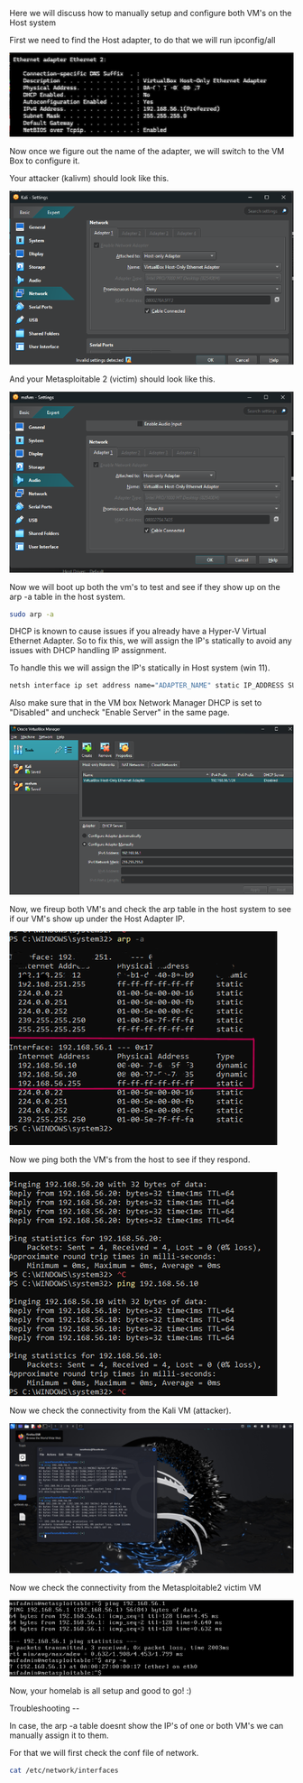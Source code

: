 Here we will discuss how to manually setup and configure both VM's on the Host system 

First we need to find the Host adapter, to do that we will run ipconfig/all 

![your adapter should look like this, MAC is obfiscuated in the image](ipconfigofVMadapter-1.png)

Now once we figure out the name of the adapter, we will switch to the VM Box to configure it. 

Your attacker (kalivm) should look like this. 

![Host-Only Adapter config in kalivm](kalisettingsadapter.png)

And your Metasploitable 2 (victim) should look like this. 

![Host-Only Adapter config in meta2](msf2vmconf.png)

Now we will boot up both the vm's to test and see if they show up on the arp -a table in the host system. 

```sh
sudo arp -a
```

DHCP is known to cause issues if you already have a Hyper-V Virtual Ethernet Adapter. So to fix this, we will assign the IP's statically to avoid any issues with DHCP handling IP assignment. 

To handle this we will assign the IP's statically in Host system (win 11).

```sh
netsh interface ip set address name="ADAPTER_NAME" static IP_ADDRESS SUBNET_MASK
```

Also make sure that in the VM box Network Manager DHCP is set to "Disabled" and uncheck "Enable Server" in the same page. 

![Your Network Manager should look like this](dhcpdiabledinvm.png)

Now, we fireup both VM's and check the arp table in the host system to see if our VM's show up under the Host Adapter IP. 

![when you run arp -a on host, it should look like this and show the IP's and MAC's of both VM's](arp-atableinhost.png)


Now we ping both the VM's from the host to see if they respond. 

![As you can see both 192.168.56.10 the Kali VM attacker, and 192.168.56.20 the Metasploitable2 VM victim](pingvmsfromhost-1.png)


Now we check the connectivity from the Kali VM (attacker). 

![As per this image you can see that the Host 192.168.56.1 and the victim 192.168.56.20 successfully ping](VirtualBox_Kali_29_03_2025_22_52_27.png)


Now we check the connectivity from the Metasploitable2 victim VM 

![As you can see you can ping the host from the victim VM](VirtualBox_msfvm_29_03_2025_22_50_07.png)


Now, your homelab is all setup and good to go! :)



Troubleshooting -- 

In case, the arp -a table doesnt show the IP's of one or both VM's we can manually assign it to them. 

For that we will first check the conf file of network. 

```sh
cat /etc/network/interfaces
```




